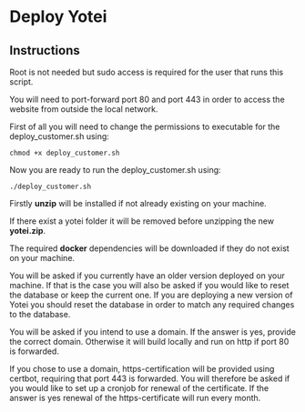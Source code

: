 # Deploy Yotei

## Instructions
Root is not needed but sudo access is required for the user that runs this script.

You will need to port-forward port 80 and port 443 in order to access the website from outside the local network.

First of all you will need to change the permissions to executable for the deploy_customer.sh using:

```chmod +x deploy_customer.sh```

Now you are ready to run the deploy_customer.sh using:

```./deploy_customer.sh```

Firstly **unzip** will be installed if not already existing on your machine.

If there exist a yotei folder it will be removed before unzipping the new **yotei.zip**.

The required **docker** dependencies will be downloaded if they do not exist on your machine.

You will be asked if you currently have an older version deployed on your machine. If that is the case you will also be asked if you would like to reset the database or keep the current one. If you are deploying a new version of Yotei you should reset the database in order to match any required changes to the database.

You will be asked if you intend to use a domain. If the answer is yes, provide the correct domain. Otherwise it will build locally and run on http if port 80 is forwarded.

If you chose to use a domain, https-certification will be provided using certbot, requiring that port 443 is forwarded. You will therefore be asked if you would like to set up a cronjob for renewal of the certificate. If the answer is yes renewal of the https-certificate will run every month.





